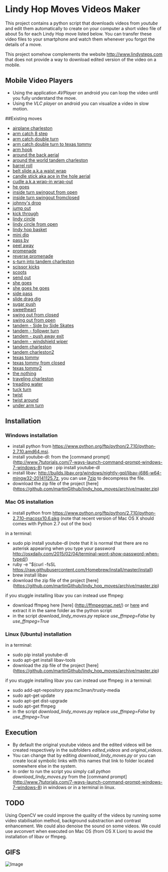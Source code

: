 # Lindy Hop Moves Videos Maker
This project contains a python script that downloads videos from *youtube* and edit them automatically to create on your computer a short video file of about 5s for each Lindy Hop move listed below. You can transfer these video files to your smartphone and watch them whenever you forgot the details of a move.

This project somehow complements the website http://www.lindysteps.com that does not provide a way to download edited version of the video on a mobile.

## Mobile Video Players 

* Using the application *AVPlayer* on android you can loop the video until you fully understand the move.
* Using the *VLC player* on android you can visualize a video in slow motion.

##Existing moves

* [airplane charleston ](https://www.yourepeat.com/watch/?v=-eQaOZXJdkA&start_at=19&end_at=30)
* [arm catch 8 step](https://www.yourepeat.com/watch/?v=HYcuxW5_ilg&start_at=25&end_at=31)
* [arm catch double turn](https://www.yourepeat.com/watch/?v=HYcuxW5_ilg&start_at=32&end_at=38)
* [arm catch double turn to texas tommy ](https://www.yourepeat.com/watch/?v=HYcuxW5_ilg&start_at=63&end_at=72)
* [arm hook](https://www.yourepeat.com/watch/?v=JwkFqwdFbNI&start_at=8&end_at=14)
* [around the back aerial](https://www.yourepeat.com/watch/?v=h9s05OCKfFs&start_at=1&end_at=6)
* [around the world tandem charleston](https://www.yourepeat.com/watch/?v=anNXA6YZ3Ug&start_at=77&end_at=83)
* [barrel roll](https://www.yourepeat.com/watch/?v=mLkkUDXE65Y&start_at=21&end_at=26)
* [belt slide a.k.a waist wrap](https://www.yourepeat.com/watch/?v=USXmK5QXwCc&start_at=56&end_at=60)
* [candle stick aka ace in the hole aerial](https://www.yourepeat.com/watch/?v=n0Me9s2qPEU&start_at=131&end_at=138)
* [cudle a.k.a wrap-in wrap-out](https://www.yourepeat.com/watch/?v=USXmK5QXwCc&start_at=139&end_at=146)
* [he goes](https://www.yourepeat.com/watch/?v=CF0KIsQR6A4&start_at=99&end_at=104)
* [inside turn swingout from open](https://www.yourepeat.com/watch/?v=9XkYi-s5YWw&start_at=101&end_at=107)
* [inside turn swingout fromclosed](https://www.yourepeat.com/watch/?v=TlUwWjbyeN0&start_at=29&end_at=33)
* [johnny's drop](https://www.yourepeat.com/watch/?v=QRb9mO9DTY0&start_at=26&end_at=30)
* [jump out](https://www.yourepeat.com/watch/?v=mLkkUDXE65Y&start_at=113&end_at=120)
* [kick through](https://www.yourepeat.com/watch/?v=dPjS6QVqltk&start_at=107&end_at=120)
* [lindy circle](https://www.yourepeat.com/watch/?v=CF0KIsQR6A4&start_at=145&end_at=150)
* [lindy circle from open](https://www.yourepeat.com/watch/?v=pnWF9Lb7QaU&start_at=87&end_at=94)
* [lindy hop basket](https://www.yourepeat.com/watch/?v=yR-H2MKsOTM&start_at=148&end_at=156)
* [mini dip](https://www.yourepeat.com/watch/?v=WWBWpZQ8ixs&start_at=152&end_at=159)
* [pass by](https://www.yourepeat.com/watch/?v=YIiYOJWo87o&start_at=7&end_at=14)
* [peel away](https://www.yourepeat.com/watch/?v=XsV7uIbozNA&start_at=74&end_at=79)
* [promenade](https://www.yourepeat.com/watch/?v=CF0KIsQR6A4&start_at=109&end_at=114)
* [reverse promenade](https://www.yourepeat.com/watch/?v=CF0KIsQR6A4&start_at=116&end_at=121)
* [s-turn into tandem charleston](https://www.yourepeat.com/watch/?v=5MEfGPNf3nE&start_at=33&end_at=43)
* [scissor kicks](https://www.yourepeat.com/watch/?v=Hk3ICwPsgbU&start_at=48&end_at=54)
* [scoots](https://www.yourepeat.com/watch/?v=HYcuxW5_ilg&start_at=31&end_at=41)
* [send out](https://www.yourepeat.com/watch/?v=EHubFEiS4tk&start_at=305&end_at=310)
* [she goes](https://www.yourepeat.com/watch/?v=rbxqTcKj2U8&start_at=21&end_at=27)
* [she goes he goes](https://www.yourepeat.com/watch/?v=91FZSR9wQKk&start_at=55&end_at=61)
* [side pass](https://www.yourepeat.com/watch/?v=bv_Xsyy3uAY&start_at=58&end_at=64)
* [slide drag dig](https://www.yourepeat.com/watch/?v=mLkkUDXE65Y&start_at=140&end_at=146)
* [sugar push](https://www.yourepeat.com/watch/?v=KJGrzuTPj2o&start_at=92&end_at=97)
* [sweetheart](https://www.yourepeat.com/watch/?v=cjQIwvnfI3Q&start_at=141&end_at=149)
* [swing out from closed](https://www.yourepeat.com/watch/?v=YSnlHV_GCA0&start_at=60&end_at=64)
* [swing out from open](https://www.yourepeat.com/watch/?v=YSnlHV_GCA0&start_at=67&end_at=71)
* [tandem - Side by Side Skates](https://www.yourepeat.com/watch/?v=gnfTt8eqHgQ&start_at=34&end_at=47)
* [tandem - follower turn](https://www.yourepeat.com/watch/?v=jU0NWSu2x0o&start_at=49&end_at=57)
* [tandem - push away exit](https://www.yourepeat.com/watch/?v=jU0NWSu2x0o&start_at=59&end_at=67)
* [tandem - windshield wiper](https://www.yourepeat.com/watch/?v=jU0NWSu2x0o&start_at=35&end_at=46)
* [tandem charleston](https://www.yourepeat.com/watch/?v=hlkp-XMeQOM&start_at=65&end_at=82)
* [tandem charleston2](https://www.yourepeat.com/watch/?v=jU0NWSu2x0o&start_at=28&end_at=37)
* [texas tommy](https://www.yourepeat.com/watch/?v=YSnlHV_GCA0&start_at=84&end_at=89)
* [texas tommy from closed](https://www.yourepeat.com/watch/?v=GzyQldsVDb0&start_at=15&end_at=21)
* [texas tommy2](https://www.yourepeat.com/watch/?v=U9PJO-Keu-M&start_at=64&end_at=71)
* [the nothing](https://www.yourepeat.com/watch/?v=rfUdoXikhMc&start_at=17&end_at=21)
* [traveling charleston](https://www.yourepeat.com/watch/?v=aoMux5a-32c&start_at=21&end_at=34)
* [treading water](https://www.yourepeat.com/watch/?v=rbxqTcKj2U8&start_at=33&end_at=39)
* [tuck turn](https://www.yourepeat.com/watch/?v=uDARWpHsF-Y&start_at=150&end_at=154)
* [twist](https://www.yourepeat.com/watch/?v=ZHdXSX0pbp4&start_at=21&end_at=29)
* [twist around](https://www.yourepeat.com/watch/?v=Dt4DYHQ-yYE&start_at=51&end_at=60)
* [under arm turn](https://www.yourepeat.com/watch/?v=uDARWpHsF-Y&start_at=117&end_at=121)

## Installation

### Windows installation

 * install python from https://www.python.org/ftp/python/2.7.10/python-2.7.10.amd64.msi.
 * install youtube-dl: from the [command prompt] (http://www.7tutorials.com/7-ways-launch-command-prompt-windows-7-windows-8) type : pip install youtube-dl
 * install libav: http://builds.libav.org/windows/nightly-gpl/libav-i686-w64-mingw32-20141125.7z, you can use [7zip](http://www.7-zip.org/) to decompress the file.
 * download the zip file of the project [here] (https://github.com/martinGithub/lindy_hop_moves/archive/master.zip)

### Mac OS installation

 * install python from https://www.python.org/ftp/python/2.7.10/python-2.7.10-macosx10.6.pkg (note that recent version of Mac OS X should comes with Python 2.7 out of the box)


 in a terminal: 
 * sudo pip install youtube-dl (note that it is normal that there are no asterisk appearing when you type your password http://osxdaily.com/2015/02/04/terminal-wont-show-password-when-typed/)
 * ruby -e "$(curl -fsSL https://raw.githubusercontent.com/Homebrew/install/master/install)
 * brew install libav
 * download the zip file of the project [here] (https://github.com/martinGithub/lindy_hop_moves/archive/master.zip)

if you stuggle installing libav you can instead use ffmpeg:

* download ffmpeg here [here] (http://ffmpegmac.net/) or [here](http://evermeet.cx/ffmpeg/ffmpeg-2.8.7z) and extract it in the same folder as the python script
* in the script *download_lindy_moves.py* replace *use_ffmpeg=False* by *use_ffmpeg=True*

 

### Linux (Ubuntu) installation
 in a terminal: 
 * sudo pip install youtube-dl
 * sudo apt-get install libav-tools
 * download the zip file of the project [here] (https://github.com/martinGithub/lindy_hop_moves/archive/master.zip)

if you stuggle installing libav you can instead use ffmpeg:
 in a terminal:
* sudo add-apt-repository ppa:mc3man/trusty-media
* sudo apt-get update
* sudo apt-get dist-upgrade
* sudo apt-get ffmpeg
* in the script *download_lindy_moves.py* replace *use_ffmpeg=False* by *use_ffmpeg=True*


## Execution

* By default the original youtube videos and the edited videos will be created respectively in the subfolders *edited_videos* and *original_videos*.
* You can change that by editing *download_lindy_moves.py* or you can create local symbolic links with this names that link to folder located somewhere else in the system.
* In order to run the script you simply call *python download_lindy_moves.py* from the [command prompt] (http://www.7tutorials.com/7-ways-launch-command-prompt-windows-7-windows-8) in windows or in a terminal in linux.

## TODO

Using OpenCV we could improve the quality of the videos by running some video stabilisation method, background substraction and contrast enhancement.
We could also denoise the sound on some videos.
We could use avconvert when executed on Mac OS (from OS X Lion) to avoid the installation of libav or ffmpeg.

## GIFS


![Image](http://cdn.yourepeat.com/media/gif/002/499/901/1c9742f5c51469acb193029dcdf6e58e.gif?raw=true)













